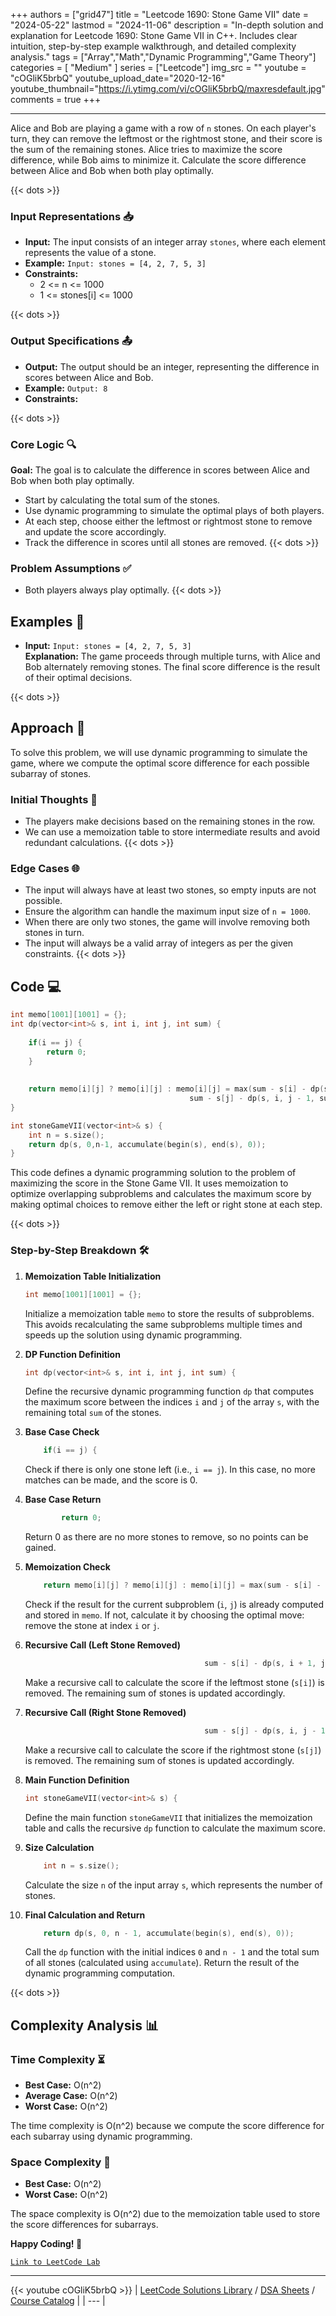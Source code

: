 
+++
authors = ["grid47"]
title = "Leetcode 1690: Stone Game VII"
date = "2024-05-22"
lastmod = "2024-11-06"
description = "In-depth solution and explanation for Leetcode 1690: Stone Game VII in C++. Includes clear intuition, step-by-step example walkthrough, and detailed complexity analysis."
tags = ["Array","Math","Dynamic Programming","Game Theory"]
categories = [
    "Medium"
]
series = ["Leetcode"]
img_src = ""
youtube = "cOGliK5brbQ"
youtube_upload_date="2020-12-16"
youtube_thumbnail="https://i.ytimg.com/vi/cOGliK5brbQ/maxresdefault.jpg"
comments = true
+++



---
Alice and Bob are playing a game with a row of `n` stones. On each player's turn, they can remove the leftmost or the rightmost stone, and their score is the sum of the remaining stones. Alice tries to maximize the score difference, while Bob aims to minimize it. Calculate the score difference between Alice and Bob when both play optimally.
<!--more-->
{{< dots >}}
### Input Representations 📥
- **Input:** The input consists of an integer array `stones`, where each element represents the value of a stone.
- **Example:** `Input: stones = [4, 2, 7, 5, 3]`
- **Constraints:**
	- 2 <= n <= 1000
	- 1 <= stones[i] <= 1000

{{< dots >}}
### Output Specifications 📤
- **Output:** The output should be an integer, representing the difference in scores between Alice and Bob.
- **Example:** `Output: 8`
- **Constraints:**

{{< dots >}}
### Core Logic 🔍
**Goal:** The goal is to calculate the difference in scores between Alice and Bob when both play optimally.

- Start by calculating the total sum of the stones.
- Use dynamic programming to simulate the optimal plays of both players.
- At each step, choose either the leftmost or rightmost stone to remove and update the score accordingly.
- Track the difference in scores until all stones are removed.
{{< dots >}}
### Problem Assumptions ✅
- Both players always play optimally.
{{< dots >}}
## Examples 🧩
- **Input:** `Input: stones = [4, 2, 7, 5, 3]`  \
  **Explanation:** The game proceeds through multiple turns, with Alice and Bob alternately removing stones. The final score difference is the result of their optimal decisions.

{{< dots >}}
## Approach 🚀
To solve this problem, we will use dynamic programming to simulate the game, where we compute the optimal score difference for each possible subarray of stones.

### Initial Thoughts 💭
- The players make decisions based on the remaining stones in the row.
- We can use a memoization table to store intermediate results and avoid redundant calculations.
{{< dots >}}
### Edge Cases 🌐
- The input will always have at least two stones, so empty inputs are not possible.
- Ensure the algorithm can handle the maximum input size of `n = 1000`.
- When there are only two stones, the game will involve removing both stones in turn.
- The input will always be a valid array of integers as per the given constraints.
{{< dots >}}
## Code 💻
```cpp
int memo[1001][1001] = {};
int dp(vector<int>& s, int i, int j, int sum) {
    
    if(i == j) {
        return 0;
    }
    
    
    return memo[i][j] ? memo[i][j] : memo[i][j] = max(sum - s[i] - dp(s, i + 1, j, sum - s[i]),
                                        sum - s[j] - dp(s, i, j - 1, sum - s[j]));
}

int stoneGameVII(vector<int>& s) {
    int n = s.size();
    return dp(s, 0,n-1, accumulate(begin(s), end(s), 0));
}
```

This code defines a dynamic programming solution to the problem of maximizing the score in the Stone Game VII. It uses memoization to optimize overlapping subproblems and calculates the maximum score by making optimal choices to remove either the left or right stone at each step.

{{< dots >}}
### Step-by-Step Breakdown 🛠️
1. **Memoization Table Initialization**
	```cpp
	int memo[1001][1001] = {};
	```
	Initialize a memoization table `memo` to store the results of subproblems. This avoids recalculating the same subproblems multiple times and speeds up the solution using dynamic programming.

2. **DP Function Definition**
	```cpp
	int dp(vector<int>& s, int i, int j, int sum) {
	```
	Define the recursive dynamic programming function `dp` that computes the maximum score between the indices `i` and `j` of the array `s`, with the remaining total `sum` of the stones.

3. **Base Case Check**
	```cpp
	    if(i == j) {
	```
	Check if there is only one stone left (i.e., `i == j`). In this case, no more matches can be made, and the score is 0.

4. **Base Case Return**
	```cpp
	        return 0;
	```
	Return 0 as there are no more stones to remove, so no points can be gained.

5. **Memoization Check**
	```cpp
	    return memo[i][j] ? memo[i][j] : memo[i][j] = max(sum - s[i] - dp(s, i + 1, j, sum - s[i]),
	```
	Check if the result for the current subproblem (`i`, `j`) is already computed and stored in `memo`. If not, calculate it by choosing the optimal move: remove the stone at index `i` or `j`.

6. **Recursive Call (Left Stone Removed)**
	```cpp
	                                        sum - s[i] - dp(s, i + 1, j, sum - s[i]),
	```
	Make a recursive call to calculate the score if the leftmost stone (`s[i]`) is removed. The remaining sum of stones is updated accordingly.

7. **Recursive Call (Right Stone Removed)**
	```cpp
	                                        sum - s[j] - dp(s, i, j - 1, sum - s[j]));
	```
	Make a recursive call to calculate the score if the rightmost stone (`s[j]`) is removed. The remaining sum of stones is updated accordingly.

8. **Main Function Definition**
	```cpp
	int stoneGameVII(vector<int>& s) {
	```
	Define the main function `stoneGameVII` that initializes the memoization table and calls the recursive `dp` function to calculate the maximum score.

9. **Size Calculation**
	```cpp
	    int n = s.size();
	```
	Calculate the size `n` of the input array `s`, which represents the number of stones.

10. **Final Calculation and Return**
	```cpp
	    return dp(s, 0, n - 1, accumulate(begin(s), end(s), 0));
	```
	Call the `dp` function with the initial indices `0` and `n - 1` and the total sum of all stones (calculated using `accumulate`). Return the result of the dynamic programming computation.

{{< dots >}}
## Complexity Analysis 📊
### Time Complexity ⏳
- **Best Case:** O(n^2)
- **Average Case:** O(n^2)
- **Worst Case:** O(n^2)

The time complexity is O(n^2) because we compute the score difference for each subarray using dynamic programming.

### Space Complexity 💾
- **Best Case:** O(n^2)
- **Worst Case:** O(n^2)

The space complexity is O(n^2) due to the memoization table used to store the score differences for subarrays.

**Happy Coding! 🎉**


[`Link to LeetCode Lab`](https://leetcode.com/problems/stone-game-vii/description/)

---
{{< youtube cOGliK5brbQ >}}
| [LeetCode Solutions Library](https://grid47.xyz/leetcode/) / [DSA Sheets](https://grid47.xyz/sheets/) / [Course Catalog](https://grid47.xyz/courses/) |
| --- |
